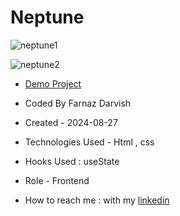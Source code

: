 # Neptune

![neptune1](https://github.com/user-attachments/assets/a7d5babc-cac7-4b73-8717-9c37891f9483)

![neptune2](https://github.com/user-attachments/assets/309732f9-d74e-4011-9d36-5c6dd62423b2)

- [Demo Project](https://farnazdarvish.github.io/Neptune/)

- Coded By Farnaz Darvish

- Created - 2024-08-27

- Technologies Used - Html , css

- Hooks Used : useState 

- Role - Frontend

- How to reach me : with my [linkedin](https://www.linkedin.com/in/farnaz-darvish/)

